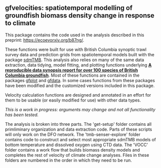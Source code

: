 ## gfvelocities: spatiotemporal modelling of groundfish biomass density change in response to climate

This package contains the code used in the analysis described in this preprint: https://ecoevorxiv.org/b87ng/.

These functions were built for use with British Columbia synoptic trawl survey data and prediction grids from spatiotemporal models built with the package [sdmTMB](https://pbs-assess.github.io/sdmTMB/index.html).
This analysis also relies on many of the same data extraction, data tidying, model fitting, and plotting functions underlying **[A reproducible data synopsis report for over 100 species of British Columbia groundfish](http://www.dfo-mpo.gc.ca/csas-sccs/Publications/ResDocs-DocRech/2019/2019_041-eng.html)**. Most of these functions are contained in the packages [gfplot](https://github.com/pbs-assess/gfplot) and [gfdata](https://github.com/pbs-assess/gfdata). In some cases functions from these packages have been modified and the customized versions included in this package. 

Velocity calculation functions are designed and annotated in an effort for them to be usable (or easily modified for use) with other data types. 

*This is a work in progress: arguments may change and not all functionality has been tested.*

The analysis is broken into three parts. 
The 'get-setup' folder contains all primliminary organization and data extraction code. 
Parts of these scripts will only work on the DFO network.
The 'tmb-senser-explore' folder contains code to construct and select most appropriate sdmTMB models of bottom temperature and dissolved oxygen using CTD data. 
The 'VOCC' folder contains a work flow that builds biomass density models and completes the rest of velocity of climate change analyses.  Files in these folders are numbered in the order in which they need to be run. 
